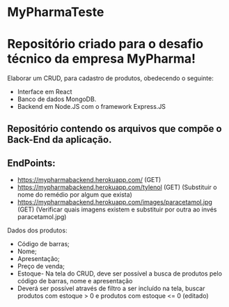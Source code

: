 # MyPharmaTeste

# Repositório criado para o desafio técnico da empresa MyPharma! 

Elaborar um CRUD, para cadastro de produtos, obedecendo o seguinte:

* Interface em React
* Banco de dados MongoDB.
* Backend em Node.JS com o framework Express.JS

## Repositório contendo os arquivos que compõe o Back-End da aplicação.
## EndPoints:

  * https://mypharmabackend.herokuapp.com/ (GET)
  * https://mypharmabackend.herokuapp.com/tylenol (GET) (Substituir o nome do remédio por algum que exista)
  * https://mypharmabackend.herokuapp.com/images/paracetamol.jpg (GET) (Verificar quais imagens existem e substituir por outra ao invés paracetamol.jpg)

Dados dos produtos:
* Código de barras;
* Nome;
* Apresentação;
* Preço de venda;
* Estoque- Na tela do CRUD, deve ser possível a busca de produtos pelo código de barras, nome e apresentação
* Deverá ser possível através de filtro a ser incluído na tela, buscar produtos com estoque > 0 e produtos com estoque <= 0 (editado)

